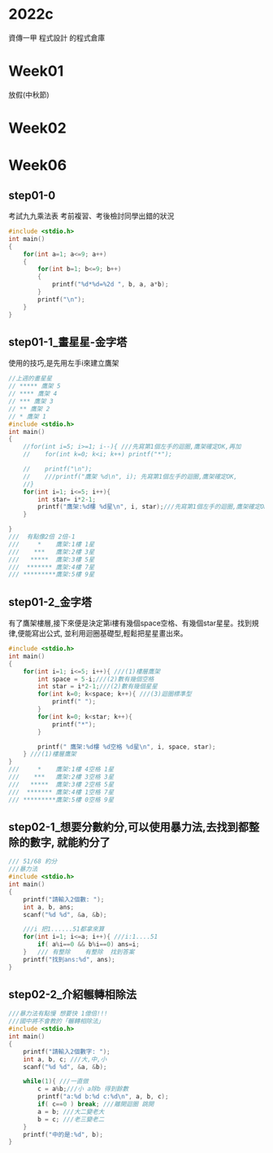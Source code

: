 # 2022c
資傳一甲 程式設計 的程式倉庫

# Week01
放假(中秋節)

# Week02


# Week06
## step01-0
考試九九乘法表 考前複習、考後檢討同學出錯的狀況
```cpp
#include <stdio.h>
int main()
{
	for(int a=1; a<=9; a++)
	{
		for(int b=1; b<=9; b++)
		{
			printf("%d*%d=%2d ", b, a, a*b);
		}
		printf("\n");	
	}
}
```
## step01-1_畫星星-金字塔
使用的技巧,是先用左手i來建立鷹架
```cpp
//上週的畫星星
// ***** 鷹架 5
// **** 鷹架 4
// *** 鷹架 3
// ** 鷹架 2
// * 鷹架 1
#include <stdio.h>
int main()
{
    //for(int i=5; i>=1; i--){ ///先寫第1個左手的迴圈,鷹架確定OK,再加
    //    for(int k=0; k<i; k++) printf("*");

    //    printf("\n");
    //    ///printf("鷹架 %d\n", i); 先寫第1個左手的迴圈,鷹架確定OK,
    //}
    for(int i=1; i<=5; i++){
        int star= i*2-1;
        printf("鷹架:%d樓 %d星\n", i, star);///先寫第1個左手的迴圈,鷹架確定OK
    }

}
///  有點像2倍 2倍-1
///     *    鷹架:1樓 1星
///    ***   鷹架:2樓 3星
///   *****  鷹架:3樓 5星
///  ******* 鷹架:4樓 7星
/// *********鷹架:5樓 9星
```

## step01-2_金字塔
有了鷹架樓層,接下來便是決定第i樓有幾個space空格、有幾個star星星。找到規律,便能寫出公式, 並利用迴圈基礎型,輕鬆把星星畫出來。
```cpp
#include <stdio.h>
int main()
{
    for(int i=1; i<=5; i++){ ///(1)樓層鷹架
        int space = 5-i;///(2)數有幾個空格
        int star = i*2-1;///(2)數有幾個星星
        for(int k=0; k<space; k++){ ///(3)迴圈標準型
            printf(" ");
        }
        for(int k=0; k<star; k++){
            printf("*");
        }

        printf(" 鷹架:%d樓 %d空格 %d星\n", i, space, star);
    } ///(1)樓層鷹架
}
///     *    鷹架:1樓 4空格 1星
///    ***   鷹架:2樓 3空格 3星
///   *****  鷹架:3樓 2空格 5星
///  ******* 鷹架:4樓 1空格 7星
/// *********鷹架:5樓 0空格 9星
```

## step02-1_想要分數約分,可以使用暴力法,去找到都整除的數字, 就能約分了
```cpp
/// 51/68 約分
///暴力法
#include <stdio.h>
int main()
{
    printf("請輸入2個數: ");
    int a, b, ans;
    scanf("%d %d", &a, &b);

    ///i 把1......51都拿來算
    for(int i=1; i<=a; i++){ ///i:1....51
        if( a%i==0 && b%i==0) ans=i;
    }   /// 有整除    有整除  找到答案
    printf("找到ans:%d", ans);
}
```

## step02-2_介紹輾轉相除法

```cpp
///暴力法有點慢 想要快 1億倍!!!
///國中將不會教的「輾轉相除法」
#include <stdio.h>
int main()
{
    printf("請輸入2個數字: ");
    int a, b, c; ///大,中,小
    scanf("%d %d", &a, &b);

    while(1){ ///一直做
        c = a%b;///小 a除b 得到餘數
        printf("a:%d b:%d c:%d\n", a, b, c);
        if( c==0 ) break; ///離開迴圈 跳開
        a = b; ///大二變老大
        b = c; ///老三變老二
    }
    printf("中的是:%d", b);
}
```
